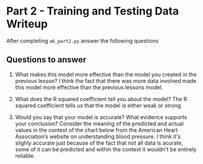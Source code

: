 # Part 2 - Training and Testing Data Writeup

After completing `a6_part2.py` answer the following questions

## Questions to answer

1. What makes this model more effective than the model you created in the previous lesson? I think the fact that there was more data involved made this model more effective than the previous lessons model. 


2. What does the R squared coefficient tell you about the model? The R squared coefficient tells us that the model is either weak or strong. 


3. Would you say that your model is accurate? What evidence supports your conclusion? Consider the meaning of the predicted and actual values in the context of the chart below from the American Heart Association’s website on understanding blood pressure. I think it's slighly accurate just because of the fact that not all data is acurate, some of it can be predicted and within the context it wouldn't be entirely reliable. 